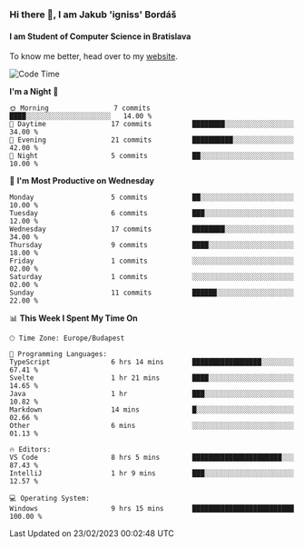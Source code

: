 ### Hi there 👋, I am Jakub 'igniss' Bordáš

#### I am Student of Computer Science in Bratislava
To know me better, head over to my [website](https://bordas.sk).


<!--START_SECTION:waka-->
![Code Time](http://img.shields.io/badge/Code%20Time-1%2C051%20hrs-blue)

**I'm a Night 🦉** 

```text
🌞 Morning                7 commits           ████░░░░░░░░░░░░░░░░░░░░░   14.00 % 
🌆 Daytime                17 commits          ████████░░░░░░░░░░░░░░░░░   34.00 % 
🌃 Evening                21 commits          ██████████░░░░░░░░░░░░░░░   42.00 % 
🌙 Night                  5 commits           ██░░░░░░░░░░░░░░░░░░░░░░░   10.00 % 
```
📅 **I'm Most Productive on Wednesday** 

```text
Monday                   5 commits           ██░░░░░░░░░░░░░░░░░░░░░░░   10.00 % 
Tuesday                  6 commits           ███░░░░░░░░░░░░░░░░░░░░░░   12.00 % 
Wednesday                17 commits          ████████░░░░░░░░░░░░░░░░░   34.00 % 
Thursday                 9 commits           ████░░░░░░░░░░░░░░░░░░░░░   18.00 % 
Friday                   1 commits           ░░░░░░░░░░░░░░░░░░░░░░░░░   02.00 % 
Saturday                 1 commits           ░░░░░░░░░░░░░░░░░░░░░░░░░   02.00 % 
Sunday                   11 commits          ██████░░░░░░░░░░░░░░░░░░░   22.00 % 
```


📊 **This Week I Spent My Time On** 

```text
🕑︎ Time Zone: Europe/Budapest

💬 Programming Languages: 
TypeScript               6 hrs 14 mins       █████████████████░░░░░░░░   67.41 % 
Svelte                   1 hr 21 mins        ████░░░░░░░░░░░░░░░░░░░░░   14.65 % 
Java                     1 hr                ███░░░░░░░░░░░░░░░░░░░░░░   10.82 % 
Markdown                 14 mins             █░░░░░░░░░░░░░░░░░░░░░░░░   02.66 % 
Other                    6 mins              ░░░░░░░░░░░░░░░░░░░░░░░░░   01.13 % 

🔥 Editors: 
VS Code                  8 hrs 5 mins        ██████████████████████░░░   87.43 % 
IntelliJ                 1 hr 9 mins         ███░░░░░░░░░░░░░░░░░░░░░░   12.57 % 

💻 Operating System: 
Windows                  9 hrs 15 mins       █████████████████████████   100.00 % 
```


 Last Updated on 23/02/2023 00:02:48 UTC
<!--END_SECTION:waka-->
